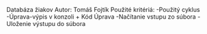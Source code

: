 Databáza žiakov
Autor: Tomáš Fojtík
Použité kritériá:
-Použitý cyklus
-Úprava-výpis v konzoli + Kód Úprava
-Načítanie vstupu zo súbora
-Uloženie výstupu do súbora
